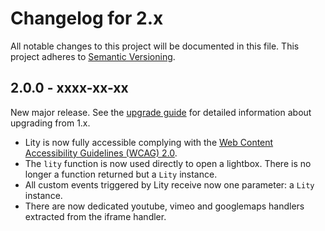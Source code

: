 Changelog for 2.x
=================

All notable changes to this project will be documented in this file.
This project adheres to [Semantic Versioning](http://semver.org).

2.0.0 - xxxx-xx-xx
------------------

New major release. See the [upgrade guide](UPGRADE-2.0.md) for detailed
information about upgrading from 1.x.

  * Lity is now fully accessible complying with the [Web Content Accessibility
    Guidelines (WCAG) 2.0](https://www.w3.org/TR/WCAG20/).
  * The `lity` function is now used directly to open a lightbox. There is no
    longer a function returned but a `Lity` instance.
  * All custom events triggered by Lity receive now one parameter: a `Lity`
    instance.
  * There are now dedicated youtube, vimeo and googlemaps handlers extracted
    from the iframe handler.
